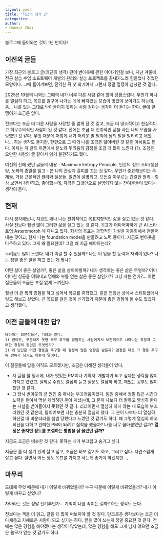 ```yaml
---
layout: post
title: "최근의 생각 2"
categories: 
author:
- Haneul Choi
---
```



 블로그에 들어와본 것이 1년 만이다! 
 

## 이전의 글들

가장 최근의 블로그 글(최근의 생각) 편이 번아웃에 관한 이야기인걸 보니, 지난 겨울에 전공 실습 수업 소프트웨어 개발의 원리와 실습 프로젝트를 끝내가느라 힘들었나 겪었던 모양이다. 
그때 돌이켜보면, 전역한 뒤 첫 학기여서 그런지 정말 열정이 넘쳤던 것 같다.

2025년 10월의 나와는 그때의 내가 너무 다른 사람 같아 많이 당황스럽다. 무언가 하나를 열심히 하고, 목표를 일구어 나가는 데에 빠져있는 모습이 멋있어 보이기도 하는데, 음...
나를 있는 그대로 받아들이지 못하는 사람 같다는 생각이 더 들기는 한다. 글에 알맹이가 조금은 없다.  

전보다는 조금 더 다른 사람을 사랑할 줄 알게 된 것 같고, 조금 더 냉소적이고 현실적이고 허무주의적인 사람이 된 것 같다. 전에는 조금 더 진취적인 삶을 사는 나의 모습을 사랑했던 것 같다. 
무엇 때문에 저렇게 내가 어려운 말 범벅에 남의 말을 빌리려고 애썼나... 하는 생각도 들지만, 한편으로 그 때의 나를 조금은 잃어버린 것 같은 아쉬움도 든다. 
이제는 저 글의 이면에서 분노와 두려움의 감정을 조금 더 많이 느낀다 (?). 조금은 오만한 사람의 글 같아서 읽기 불편하기도 했다. 

여전히 전에 썼던 글들의 내용 -  Maximum Entropy Principle, 인간의 정보 소비/생산량, 노화의 종말을 읽고 - 은 나의 관심과 흥미를 끄는 것 같다. 
무언가 중요해보이는 주제들, 가장 근본적인 원리와 질문들. 일견에 설명되고, 모든걸 아우르는 간결한 원리 - 항상 보면서 감탄하고, 좋아했는데, 
지금은 그것만으로 설명되지 않는 잔여물들이 있다는 생각이 든다. 

## 현재

다시 생각해보니, 지금도 꽤나 나는 진취적이고 목표지향적인 삶을 살고 있는 것 같다. 사실 전보다 훨씬 많이 그러한 삶을 살고 있는 것 같다. 
목표가 어마어마하게 큰 AI 스타트업 Asteromorph 에 다니고 있다. 회사의 목표는 과학적인 가설을 자동화해서 만들어내는 것이고, 현재 나는 foundation model을 만들려고 노력 중이다. 
지금도 번아웃을 마주하고 있다. 그게 왜 필요한데? 그걸 왜 지금 해야하는데? 

두려움도 많이 느낀다. 내가 이걸 할 수 있을까? 나는 이 일을 할 능력과 자격이 있나? 나는 정말 좋은 일을 하고 있는 게 맞나?

어떤 삶이 좋은 삶일까?, 좋은 삶을 살아야할까? 내가 생각하는 좋은 삶은 무얼까? 어마어마한 성공을 이뤄내고 명예와 부를 얻는 삶은 좋은 삶인가?? 
그냥 사는 건가?... 이런 질문들이 조금은 부질 없게 느껴진다. 

훨씬 더 큰 폭의 경험을 하고 싶어서 학교를 휴학했고, 같은 연장선 상에서 스타트업에서 일도 해보고 싶었다. 큰 목표를 걸은 것이 신기했기 때문에 좋은 경험이 될 수도 있겠다고 생각했다. 


## 이전 글들에 대한 답?

```
남아있는 의문점들은, 다음과 같다.
1) 번아웃, 꾸준하지 못한 목표 추구를 경험하는 사람에게서 보편적으로 나타나는 특징과 그러한 경험의 원인은 무엇인가?
2) 왜 인간은 어떤 행동을 추구할 때 감정에 많은 영향을 받을까? 감정은 때로 그 행동 추구해 방해가 되기도 하는데 말이다.
```

 이 질문들에 답을 아직도 모르겠지만, 조금은 더해진 생각들이 있다. 
 - 저 글을 쓸 당시에, 내가 멋있는 PM이나 기획자, 개발자가 되고 싶다는 생각을 많이 가지고 있었고, 실제로 수업도 열심히 듣고 질문도 열심히 하고, 재밌는 공부도 많이 했던 것 같다.
 - 그 당시 번아웃의 큰 원인 중 하나는 부끄러움이었다. 팀원 중에서 정말 많은 시간과 노력을 들여서 멱살 캐리하던 분이 계셨는데, 그 분이 나보다 더 잘하고 열심히 한다는 사실을 받아들이지 못했던 것 같다.
리더이면서 열심히 하지 않는 내 모습이 부끄러웠던 것 같은데, 돌이켜보면 나는 충분히 열심히 했다. 그 분이 나보다 더 열심히 하신걸 내 바운더리를 침범 당했다고 느꼈던 것 같기도 하다.
왜 그렇게 열심히 하고 최선을 다하고 완벽한 PM이 되려고 집착을 했을까? 나를 너무 몰아붙였던 걸까? **열정은 좋지만 정도를 조절하는 방법을 잘 몰랐던 걸까?**

지금도 조금은 비슷한 것 같다. 못하는 내가 부끄럽고 숨기고 싶다. 


지금은 좀 더 생기 있게 살고 싶고, 조금은 바보 같기도 하고, 그러고 싶다. 자연스럽게 살고 싶다.
살면서 어느 정도 목표를 가지고 사는게 좋기야 하겠지만..., 

## 마무리

도대체 무엇 때문에 내가 이렇게 바뀌었을까? 
누구 때문에 이렇게 바뀌었을까? 
내가 이렇게 바꾸고 싶었나? 

자아라는 것은 정말 신기루인가... 기억이 나를 속이는 걸까? 하는 생각도 든다. 

전보다는 책을 더 읽고, 글을 더 많이 써보아야 할 것 같다. 단조로운 생각보다는 조금 더 다채롭고 지혜로운 사람이 되고 싶기는 하다. 
글을 많이 쓰는게 정말 중요한 것 같다. 전에는 많은 경험을 해야겠다는 생각이 많았는데, 
많은 경험을 해도 그게 남지 않으면 조금은 쓸모가 없는 것 같기도 하다. 
